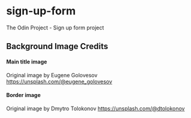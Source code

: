 # sign-up-form

The Odin Project - Sign up form project

## Background Image Credits

#### Main title image
Original image by Eugene Golovesov
https://unsplash.com/@eugene_golovesov


#### Border image
Original image by Dmytro Tolokonov
https://unsplash.com/@dtolokonov

